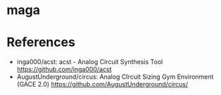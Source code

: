 # maga


# References
- inga000/acst: acst - Analog Circuit Synthesis Tool https://github.com/inga000/acst
- AugustUnderground/circus: Analog CIrcuit Sizing Gym Environment (GACE 2.0) https://github.com/AugustUnderground/circus/